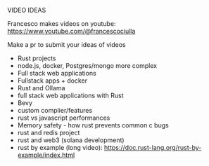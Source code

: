 VIDEO IDEAS

Francesco makes videos on youtube: https://www.youtube.com/@francescociulla

Make a pr to submit your ideas of videos 

- Rust projects
- node.js, docker, Postgres/mongo more complex
- Full stack web applications
- Fullstack apps + docker
- Rust and Ollama
- full stack web applications with Rust
-  Bevy
- custom complier/features
- rust vs javascript performances
- Memory safety - how rust prevents common c bugs
- rust and redis project
- rust and web3 (solana development)
- rust by example (long video): https://doc.rust-lang.org/rust-by-example/index.html
